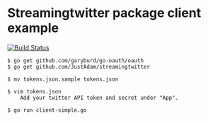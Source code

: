 Streamingtwitter package client example
=======================================

[![Build Status](https://travis-ci.org/JustAdam/streamingtwitter-client.svg?branch=master)](https://travis-ci.org/JustAdam/streamingtwitter-client)

	$ go get github.com/garyburd/go-oauth/oauth
 	$ go get github.com/JustAdam/streamingtwitter

	$ mv tokens.json.sample tokens.json

	$ vim tokens.json
		Add your twitter API token and secret under "App".

	$ go run client-simple.go

